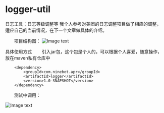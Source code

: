 # logger-util
日志工具：日志等级调整等
我个人参考对美团的日志调整项目做了相应的调整，适应自己的当前情况，在下一个文章做具体的介绍。

　　项目结构图：
    ![Image text](https://img2020.cnblogs.com/blog/1190778/202010/1190778-20201014171934548-893888604.png)
    
   具体使用方式
　　引入jar包，这个包是个人的，可以根据个人喜爱，随意操作，放在maven私有仓库中

        <dependency>
            <groupId>com.ninebot.apr</groupId>
            <artifactId>logger</artifactId>
            <version>1.0-SNAPSHOT</version>
        </dependency>
　　测试中调用：
  
  ![Image text](https://img2020.cnblogs.com/blog/1190778/202010/1190778-20201014173706426-2098082132.png)  
  
 


 
